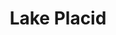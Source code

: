 ---
published:  false
title:			"Lake Placid"
post_path:	2017-02-25-lake-placid
date_start:	2017/02/25
date_end:		2017/02/27
lat:        44.2844
lon:        -74.0037
metadata:
  - year: 2017
  - cities:
      - Lake Placid
  - states:
      - New York
  - countries:
      - United States
  - continents:
      - North America
  - regions:
      - United States
photos:
  - ext:		01.jpg
    class:	vertical
  - ext:    02.jpg
    class:  horizontal
---